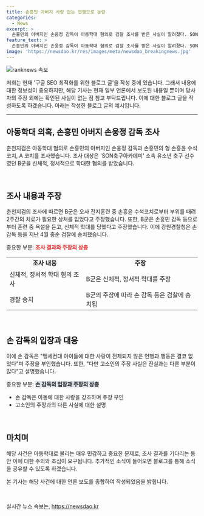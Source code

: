 ```yaml
---
title: 손흥민 아버지 사랑 없는 언행으로 논란
categories:
  - News
excerpt: >
  손흥민의 아버지인 손웅정 감독이 아동학대 혐의로 검찰 조사를 받은 사실이 알려졌다. SON축구아카데미 소속 유소년 축구 선수가 학대를 고소하고, 손 훈련진으로부터 욕설과 신체적 학대를 주장했다. 손 감독은 아이들을 사랑한다며 주장을 부인했다. 사건은 강원경찰청에 의해 조사되고, 손 감독과 훈련진 3명은 검찰에 송치됐다.
feature_text: >
  손흥민의 아버지인 손웅정 감독이 아동학대 혐의로 검찰 조사를 받은 사실이 알려졌다. SON축구아카데미 소속 유소년 축구 선수가 학대를 고소하고, 손 훈련진으로부터 욕설과 신체적 학대를 주장했다. 손 감독은 아이들을 사랑한다며 주장을 부인했다. 사건은 강원경찰청에 의해 조사되고, 손 감독과 훈련진 3명은 검찰에 송치됐다.
image: 'https://newsdao.kr/res/images/meta/newsdao_breakingnews.jpg'
---
```


<p><img src="https://newsdao.kr/res/images/meta/newsdao_breakingnews.jpg" alt="ranknews 속보" /></p>

<p>저희는 현재 '구글 SEO 최적화를 위한 블로그 글'을 작성 중에 있습니다. 그래서 내용에 대한 정보성이 중요하지만, 해당 기사는 현재 일부 언론에서 보도된 내용일 뿐이며 당사자의 주장 외에는 확인된 사실이 없는 점 참고 부탁드립니다. 이에 대한 블로그 글을 작성하도록 하겠습니다. 아래는 작성한 블로그 글의 예시입니다.</p>

<hr />

<h2 data-ke-size="size26">아동학대 의혹, 손흥민 아버지 손웅정 감독 조사</h2>

<p>춘천지검은 아동학대 혐의로 손흥민의 아버지인 손웅정 감독과 손흥민의 형 손흥윤 수석코치, A 코치를 조사했습니다. 조사 대상은 'SON축구아카데미' 소속 유소년 축구 선수였던 B군을 신체적, 정서적으로 학대한 혐의를 받았습니다.</p>

<p data-ke-size="size16">&nbsp;</p>

<h2 data-ke-size="size24">조사 내용과 주장</h2>

<p>춘천지검의 조사에 따르면 B군은 오사 전지훈련 중 손흥윤 수석코치로부터 부위를 때려 2주간의 치료가 필요한 상처를 입었다고 주장했습니다. 또한, B군은 손흥민 감독 등으로부터 훈련 중 욕설을 듣고, 신체적 학대를 당했다고 주장했습니다. 이에 강원경찰청은 손 감독 등을 지난 4월 중순 검찰에 송치했습니다.</p>

<p>중요한 부분: <b><span style="color: #ee2323;">조사 결과와 주장의 상충</span></b></p>

<table>
  <tr>
    <td style="text-align: center; height: 17px;"><b>조사 내용</b></td>
    <td style="text-align: center; height: 17px;"><b>주장</b></td>
  </tr>
  <tr>
    <td>신체적, 정서적 학대 혐의 조사</td>
    <td>B군은 신체적, 정서적 학대를 주장</td>
  </tr>
  <tr>
    <td>경찰 송치</td>
    <td>B군의 주장에 따라 손 감독 등은 검찰에 송치됨</td>
  </tr>
</table>

<p data-ke-size="size16">&nbsp;</p>

<h2 data-ke-size="size24">손 감독의 입장과 대응</h2>

<p>이에 손 감독은 "맹세컨대 아이들에 대한 사랑이 전제되지 않은 언행과 행동은 결코 없었다"며 주장을 부인했습니다. 또한, "다만 고소인의 주장 사실은 진실과는 다른 부분이 많다"고 설명했습니다.</p>

<p>중요한 부분: <b><span style="background-color: #21538527;">손 감독의 입장과 주장의 상충</span></b></p>

<ul>
  <li>손 감독은 아동에 대한 사랑을 강조하며 주장 부인</li>
  <li>고소인의 주장과의 다른 사실에 대한 설명</li>
</ul>

<p data-ke-size="size16">&nbsp;</p>

<h2 data-ke-size="size24">마치며</h2>

<p>해당 사건은 아동학대로 불리는 매우 민감하고 중요한 문제로, 조사 결과를 기다리는 동안 이에 대한 주의와 조심이 요구됩니다. 추가적인 소식이 들어오면 블로그를 통해 소식을 공유할 수 있도록 하겠습니다.</p>

<p>본 기사는 해당 사건에 대한 언론 보도를 종합하여 작성되었음을 밝힙니다.</p>

<p data-ke-size="size16">&nbsp;</p>
실시간 뉴스 속보는, <a href="https://newsdao.kr" rel="dofollow">https://newsdao.kr</a>


